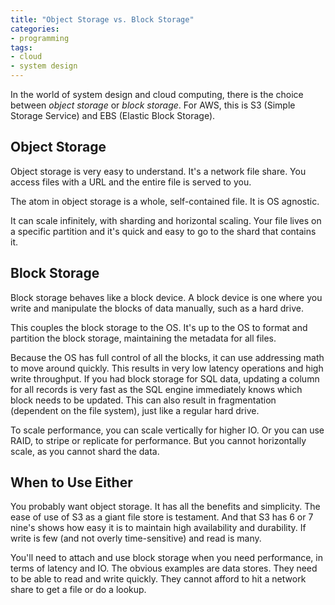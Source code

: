 ```yaml
---
title: "Object Storage vs. Block Storage"
categories:
- programming
tags:
- cloud
- system design
---
```


In the world of system design and cloud computing, there is the choice between *object storage* or *block storage*.
For AWS, this is S3 (Simple Storage Service) and EBS (Elastic Block Storage).

## Object Storage

Object storage is very easy to understand.
It's a network file share.
You access files with a URL and the entire file is served to you.

The atom in object storage is a whole, self-contained file.
It is OS agnostic.

It can scale infinitely, with sharding and horizontal scaling.
Your file lives on a specific partition and it's quick and easy to go to the shard that contains it.

## Block Storage

Block storage behaves like a block device.
A block device is one where you write and manipulate the blocks of data manually, such as a hard drive.

This couples the block storage to the OS.
It's up to the OS to format and partition the block storage, maintaining the metadata for all files.

Because the OS has full control of all the blocks, it can use addressing math to move around quickly.
This results in very low latency operations and high write throughput.
If you had block storage for SQL data, updating a column for all records is very fast as the SQL engine immediately knows
which block needs to be updated.
This can also result in fragmentation (dependent on the file system), just like a regular hard drive.

To scale performance, you can scale vertically for higher IO.
Or you can use RAID, to stripe or replicate for performance.
But you cannot horizontally scale, as you cannot shard the data.

## When to Use Either

You probably want object storage.
It has all the benefits and simplicity.
The ease of use of S3 as a giant file store is testament.
And that S3 has 6 or 7 nine's shows how easy it is to maintain high availability and durability.
If write is few (and not overly time-sensitive) and read is many.

You'll need to attach and use block storage when you need performance, in terms of latency and IO.
The obvious examples are data stores.
They need to be able to read and write quickly.
They cannot afford to hit a network share to get a file or do a lookup.
